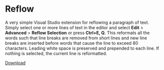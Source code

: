 # Reflow

A very simple Visual Studio extension for reflowing a paragraph of text. Simply
select one or more lines of text in the editor and select **Edit** >
**Advanced** > **Reflow Selection** or press **Ctrl+E, Q**. This reformats all
the words such that line breaks are removed from short lines and new line breaks
are inserted before words that cause the line to exceed 80 characters. Leading
white space is preserved and prepended to each line. If nothing is selected, the
current line is reformatted.

[Download](https://visualstudiogallery.msdn.microsoft.com/00b12458-e1e6-41e6-9cbe-1ac7ba4edb40)
